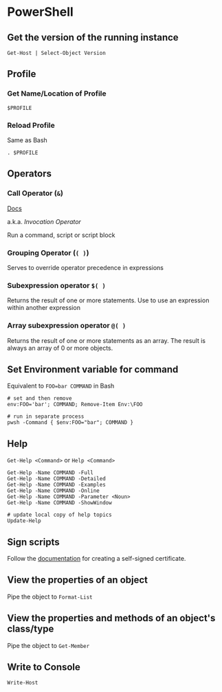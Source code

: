 # PowerShell

## Get the version of the running instance

```pwsh
Get-Host | Select-Object Version
```

## Profile

### Get Name/Location of Profile

```pwsh
$PROFILE
```

### Reload Profile

Same as Bash

```pwsh
. $PROFILE
```

## Operators

### Call Operator (`&`)

[Docs](https://learn.microsoft.com/en-us/powershell/module/microsoft.powershell.core/about/about_operators?view=powershell-7.3)

a.k.a. _Invocation Operator_

Run a command, script or script block

### Grouping Operator (`( )`)

Serves to override operator precedence in expressions

### Subexpression operator `$( )`

Returns the result of one or more statements. Use to use an expression within another expression

### Array subexpression operator `@( )`

Returns the result of one or more statements as an array. The result is always an array of 0 or more objects.

## Set Environment variable for command

Equivalent to `FOO=bar COMMAND` in Bash

```pwsh
# set and then remove 
env:FOO='bar'; COMMAND; Remove-Item Env:\FOO

# run in separate process
pwsh -Command { $env:FOO="bar"; COMMAND }
```

## Help

`Get-Help <Command>` or `Help <Command>`

```pwsh
Get-Help -Name COMMAND -Full
Get-Help -Name COMMAND -Detailed
Get-Help -Name COMMAND -Examples
Get-Help -Name COMMAND -Online
Get-Help -Name COMMAND -Parameter <Noun>
Get-Help -Name COMMAND -ShowWindow

# update local copy of help topics
Update-Help
```

## Sign scripts

Follow the
[documentation](https://learn.microsoft.com/en-us/powershell/module/microsoft.powershell.core/about/about_signing?view=powershell-7.3)
for creating a self-signed certificate.

## View the properties of an object

Pipe the object to `Format-List`

## View the properties and methods of an object's class/type

Pipe the object to `Get-Member`

## Write to Console

`Write-Host`
